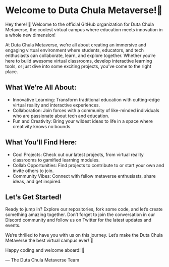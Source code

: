 # Welcome to Duta Chula Metaverse!👋
Hey there! 🎉 Welcome to the official GitHub organization for Duta Chula Metaverse, the coolest virtual campus where education meets innovation in a whole new dimension!

At Duta Chula Metaverse, we’re all about creating an immersive and engaging virtual environment where students, educators, and tech enthusiasts can collaborate, learn, and explore together. Whether you’re here to build awesome virtual classrooms, develop interactive learning tools, or just dive into some exciting projects, you’ve come to the right place.

## What We’re All About:
- Innovative Learning: Transform traditional education with cutting-edge virtual reality and interactive experiences.
- Collaboration: Join forces with a community of like-minded individuals who are passionate about tech and education.
- Fun and Creativity: Bring your wildest ideas to life in a space where creativity knows no bounds.

## What You’ll Find Here:
- Cool Projects: Check out our latest projects, from virtual reality classrooms to gamified learning modules.
- Collab Opportunities: Find projects to contribute to or start your own and invite others to join.
- Community Vibes: Connect with fellow metaverse enthusiasts, share ideas, and get inspired.

## Let’s Get Started!
Ready to jump in? Explore our repositories, fork some code, and let’s create something amazing together. Don’t forget to join the conversation in our Discord community and follow us on Twitter for the latest updates and events.

We’re thrilled to have you with us on this journey. Let’s make the Duta Chula Metaverse the best virtual campus ever! 🚀

Happy coding and welcome aboard! 🌟

— The Duta Chula Metaverse Team


<!--

**Here are some ideas to get you started:**

🙋‍♀️ A short introduction - what is your organization all about?
🌈 Contribution guidelines - how can the community get involved?
👩‍💻 Useful resources - where can the community find your docs? Is there anything else the community should know?
🍿 Fun facts - what does your team eat for breakfast?
🧙 Remember, you can do mighty things with the power of [Markdown](https://docs.github.com/github/writing-on-github/getting-started-with-writing-and-formatting-on-github/basic-writing-and-formatting-syntax)
-->
